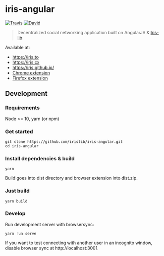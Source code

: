 # iris-angular

[![Travis](https://img.shields.io/travis/irislib/iris-angular/master.svg?style=flat-square)](https://travis-ci.org/irislib/iris-angular)
[![David](https://img.shields.io/david/irislib/iris-angular.svg?style=flat-square)](https://david-dm.org/irislib/iris-angular)

> Decentralized social networking application built on AngularJS & [Iris-lib](https://github.com/irislib/iris-lib)

Available at:
* https://iris.to
* https://iris.cx
* https://iris.github.io/
* [Chrome extension](https://chrome.google.com/webstore/detail/iris/oelmiikkaikgnmmjaonjlopkmpcahpgh)
* [Firefox extension](https://addons.mozilla.org/en-US/firefox/addon/irisapp/)

## Development
### Requirements
Node >= 10, yarn (or npm)

### Get started
```
git clone https://github.com/irislib/iris-angular.git
cd iris-angular
```

### Install dependencies & build
```
yarn
```
Build goes into dist directory and browser extension into dist.zip.

### Just build
```
yarn build
```

### Develop
Run development server with browsersync:
```
yarn run serve
```

If you want to test connecting with another user in an incognito window, disable browser sync at http://localhost:3001.
